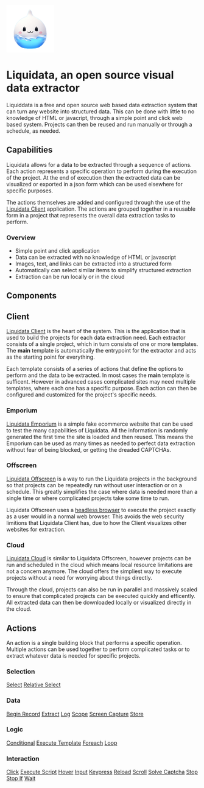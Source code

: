 <img style="height: 125px;" src="src/Liquidata.Client/wwwroot/icon.png" />

# Liquidata, an open source visual data extractor
Liquiddata is a free and open source web based data extraction system that can turn any website into structured data. This can be done with little to no knowledge of HTML or javacript, through a simple point and click web based system. Projects can then be reused and run manually or through a schedule, as needed.

## Capabilities
Liquidata allows for a data to be extracted through a sequence of actions. Each action represents a specific operation to perform during the execution of the project. At the end of execution then the extracted data can be visualized or exported in a json form which can be used elsewhere for specific purposes.

The actions themselves are added and configured through the use of the <a href="">Liquidata Client</a> application. The actions are grouped together in a reusable form in a project that represents the overall data extraction tasks to perform.

### Overview
- Simple point and click application
- Data can be extracted with no knowledge of HTML or javascript
- Images, text, and links can be extracted into a structured form
- Automatically can select similar items to simplify structured extraction
- Extraction can be run locally or in the cloud

## Components
## Client
<a href="">Liquidata Client</a> is the heart of the system. This is the application that is used to build the projects for each data extraction need. Each extractor consists of a single project, which in turn consists of one or more templates. The <strong>main</strong> template is automatically the entrypoint for the extractor and acts as the starting point for everything.

Each template consists of a series of actions that define the options to perform and the data to be extracted. In most cases the <strong>main</strong> template is sufficent. However in advanced cases complicated sites may need multiple templates, where each one has a specific purpose. Each action can then be configured and customized for the project's specific needs.

### Emporium
<a href="">Liquidata Emporium</a> is a simple fake ecommerce website that can be used to test the many capabilities of Liquidata. All the information is randomly generated the first time the site is loaded and then reused. This means the Emporium can be used as many times as needed to perfect data extraction without fear of being blocked, or getting the dreaded CAPTCHAs.

### Offscreen
<a href="">Liquidata Offscreen</a> is a way to run the Liquidata projects in the background so that projects can be repeatedly run without user interaction or on a schedule. This greatly simplifies the case where data is needed more than a single time or where complicated projects take some time to run.

Liquidata Offscreen uses a <a href="https://en.wikipedia.org/wiki/Headless_browser">headless browser</a> to execute the project exactly as a user would in a normal web browser. This avoids the web security limitions that Liquidata Client has, due to how the Client visualizes other websites for extraction. 

### Cloud
<a href="">Liquidata Cloud</a> is similar to Liquidata Offscreen, however projects can be run and scheduled in the cloud which means local resource limitations are not a concern anymore. The cloud offers the simpliest way to execute projects without a need for worrying about things directly.

Through the cloud, projects can also be run in parallel and massively scaled to ensure that complicated projects can be executed quickly and efficently. All extracted data can then be downloaded locally or visualized directly in the cloud.

## Actions
An action is a single building block that performs a specific operation. Multiple actions can be used together to perform complicated tasks or to extract whatever data is needed for specific projects.

### Selection
<a href="docs/Actions/Select.md">Select</a>
<a href="docs/Actions/RelativeSelect.md">Relative Select</a>

### Data
<a href="docs/Actions/BeginRecord.md">Begin Record</a>
<a href="docs/Actions/Extract.md">Extract</a>
<a href="docs/Actions/Log.md">Log</a>
<a href="docs/Actions/Scope.md">Scope</a>
<a href="docs/Actions/ScreenCapture.md">Screen Capture</a>
<a href="docs/Actions/Store.md">Store</a>

### Logic
<a href="docs/Actions/Conditional.md">Conditional</a>
<a href="docs/Actions/ExecuteTemplate.md">Execute Template</a>
<a href="docs/Actions/Foreach.md">Foreach</a>
<a href="docs/Actions/Loop.md">Loop</a>

### Interaction
<a href="docs/Actions/Click.md">Click</a>
<a href="docs/Actions/ExecuteScript.md">Execute Script</a>
<a href="docs/Actions/Hover.md">Hover</a>
<a href="docs/Actions/Input.md">Input</a>
<a href="docs/Actions/Keypress.md">Keypress</a>
<a href="docs/Actions/Reload.md">Reload</a>
<a href="docs/Actions/Scroll.md">Scroll</a>
<a href="docs/Actions/SolveCaptcha.md">Solve Captcha</a>
<a href="docs/Actions/Stop.md">Stop</a>
<a href="docs/Actions/StopIf.md">Stop If</a>
<a href="docs/Actions/Wait.md">Wait</a>